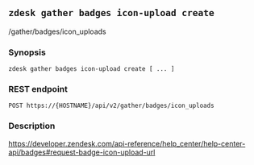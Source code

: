 ## `zdesk gather badges icon-upload create`

/gather/badges/icon_uploads

### Synopsis

    zdesk gather badges icon-upload create [ ... ]

### REST endpoint

    POST https://{HOSTNAME}/api/v2/gather/badges/icon_uploads

### Description

https://developer.zendesk.com/api-reference/help_center/help-center-api/badges#request-badge-icon-upload-url

